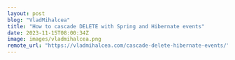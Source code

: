 ```yaml
---
layout: post
blog: "VladMihalcea"
title: "How to cascade DELETE with Spring and Hibernate events"
date: 2023-11-15T08:00:34Z
image: images/vladmihalcea.png
remote_url: "https://vladmihalcea.com/cascade-delete-hibernate-events/"
---
```

